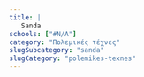 ```yaml
---
title: |
   Sanda
schools: ["#N/A"]
category: "Πολεμικές τέχνες"
slugSubcategory: "sanda"
slugCategory: "polemikes-texnes"
---
```


